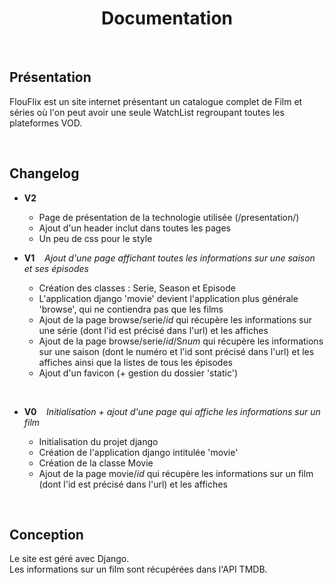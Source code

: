 # <div align="center"> Documentation </div>

<br>

## Présentation

FlouFlix est un site internet présentant un catalogue complet de Film et séries où l'on peut avoir une seule WatchList regroupant toutes les plateformes VOD.

<br>

## Changelog

- **V2** &nbsp;&nbsp;

  * Page de présentation de la technologie utilisée (/presentation/)
  * Ajout d'un header inclut dans toutes les pages
  * Un peu de css pour le style

- **V1** &nbsp;&nbsp; *Ajout d'une page affichant toutes les informations sur une saison et ses épisodes*

  * Création des classes : Serie, Season et Episode
  * L'application django 'movie' devient l'application plus générale 'browse', qui ne contiendra pas que les films
  * Ajout de la page browse/serie/$id$ qui récupère les informations sur une série (dont l'id est précisé dans l'url) et les affiches
  * Ajout de la page browse/serie/$id$/S$num$ qui récupère les informations sur une saison (dont le numéro et l'id sont précisé dans l'url) et les affiches ainsi que la listes de tous les épisodes
  * Ajout d'un favicon (+ gestion du dossier 'static')

<br>

- **V0** &nbsp;&nbsp; *Initialisation + ajout d'une page qui affiche les informations sur un film*

  * Initialisation du projet django
  * Création de l'application django intitulée 'movie'
  * Création de la classe Movie
  * Ajout de la page movie/$id$ qui récupère les informations sur un film (dont l'id est précisé dans l'url) et les affiches

<br>

## Conception

Le site est géré avec Django.
<br>
Les informations sur un film sont récupérées dans l'API TMDB.
